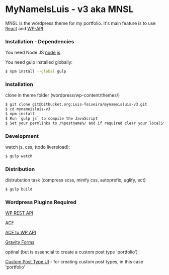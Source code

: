 
MyNameIsLuis - v3 aka MNSL
==============

MNSL is the wordpress theme for my portfolio.
It's main feature is to use [React](http://facebook.github.io/react/) and [WP-API](http://wp-api.org/).



### Installation - Dependencies

You need Node JS [node js](https://nodejs.org/)

You need gulp installed globally:

```sh
$ npm install --global gulp
```



### Installation
clone in theme folder (wordpress/wp-content/themes/)
```sh
$ git clone git@bitbucket.org:Luis-Teixeira/mynameisluis-v3.git
$ cd mynameisluis-v3
$ npm install
$ Run `gulp js` to compile the JavaScript
$ Set your permlinks to /%postname%/ and if required clear your localStorage.
```

### Development

watch js, css, (todo livereload):
```sh
$ gulp watch
```

### Distribution
distrubution task (compress scss, minify css, autoprefix, uglify, ect)
```sh
$ gulp build
```

### Wordpress Plugins Required

[WP REST API](http://v2.wp-api.org/)

[ACF](http://www.advancedcustomfields.com/)

[ACF to WP API](https://wordpress.org/plugins/acf-to-wp-api/)

[Gravity Forms](http://www.gravityforms.com/)


optinal (but is essencial to create a custom post type 'portfolio')

[Custom Post Type UI](https://github.com/WebDevStudios/custom-post-type-ui/) - for creating custom post types, in this case 'portfolio'


